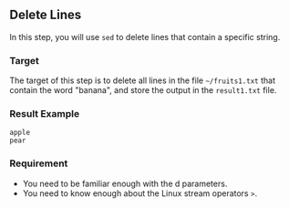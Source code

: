 ## Delete Lines

In this step, you will use `sed` to delete lines that contain a specific string.

### Target

The target of this step is to delete all lines in the file `~/fruits1.txt` that contain the word "banana", and store the output in the `result1.txt` file.

### Result Example

```text
apple
pear
```

### Requirement

- You need to be familiar enough with the d parameters.
- You need to know enough about the Linux stream operators `>`.

